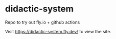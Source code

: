 # didactic-system
Repo to try out fly.io + github actions

Visit https://didactic-system.fly.dev/ to view the site.
